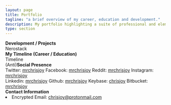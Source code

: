 ```yaml
---
layout: page
title: Portfolio
tagline: "a brief overview of my career, education and development."
description: My portfolio highlighting a suite of professional and elemetary projects.
type: section
---
```


<div class="manual-post">
  <div class="manual manual-title">
    <i class="fa fa-cube fa-lg" aria-hidden="true"></i>
    <strong>Development / Projects</strong>
  </div>
  <div class="portfolio-content">
    Nerostack
  </div>
</div>

<div class="manual-post">
  <div class="manual manual-title">
    <i class="fa fa-clock-o fa-lg" aria-hidden="true"></i>
    <strong>My Timeline (Career / Education)</strong>
  </div>
  <div class="portfolio-content">
    Timeline
  </div>
</div>


<div class="manual-post">
  <div class="manual manual-title">
    <i class="fa fa-user fa-lg" aria-hidden="true"></i>
    <span>(Anti)</span><strong>Social Presence</strong>
  </div>
  <div class="portfolio-content">
    <i class="fa fa-twitter" aria-hidden="true"></i> Twitter: <a href="https://twitter.com/mrchrisjoy" target="_blank">mrchrisjoy</a>
    <i class="fa fa-facebook" aria-hidden="true"></i> Facebook: <a href="https://facebook.com/mrchrisjoy" target="_blank">mrchrisjoy</a>
    <i class="fa fa-reddit" aria-hidden="true"></i> Reddit: <a href="https://reddit.com/u/mrchrisjoy" target="_blank">mrchrisjoy</a>
    <i class="fa fa-instagram" aria-hidden="true"></i> Instagram: <a href="https://instagram.com/mrchrisjoy" target="_blank">mrchrisjoy</a>
    <br><i class="fa fa-linkedin" aria-hidden="true"></i> Linkedin: <a href="https://linkedin.com/in/mrchrisjoy" target="_blank">mrchrisjoy</a>
    <i class="fa fa-github" aria-hidden="true"></i> Github: <a href="https://github.com/mrchrisjoy" target="_blank">mrchrisjoy</a>
    <i class="fa fa-key" aria-hidden="true"></i> Keybase: <a href="https://keybase.io/chrisjoy" target="_blank">chrisjoy</a>
    <i class="fa fa-bitbucket" aria-hidden="true"></i> Bitbucket: <a href="https://bitbucket.org/mrchrisjoy" target="_blank">mrchrisjoy</a>
  </div>
</div>


<div class="manual-post">
  <div class="manual manual-title">
    <i class="fa fa-at fa-lg" aria-hidden="true"></i>
    <strong>Contact Information</strong>
  </div>
  <div class="portfolio-content">
    <li><i class="fa fa-envelope" aria-hidden="true"></i> Encrypted Email: <a href="mailto:chrisjoy@protonmail.com" target="_top">chrisjoy@protonmail.com</a></li>
  </div>
</div>
